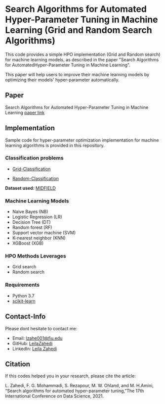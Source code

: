 # Search Algorithms for Automated Hyper-Parameter Tuning in Machine Learning (Grid and Random Search Algorithms)

This code provides a simple HPO implementation (Grid and Random search) for machine learning models, as described in the paper "Search Algorithms for AutomatedHyper-Parameter Tuning in Machine Learning".  

This paper will help users to improve their machine learning models by optimizing their models' hyper-parameter automatically.

## Paper
Search Algorithms for Automated Hyper-Parameter Tuning in Machine Learning
[paper link](https://arxiv.org/pdf/2104.14677.pdf)  

## Implementation
Sample code for hyper-parameter optimization implementation for machine learning algorithms is provided in this repository.  
  
### Classification problems 
* [Grid-Classification](https://github.com/LeilaZa/HyperParameter-Optimization/blob/main/MLGridSearch.py) 

* [Random-Classification](https://github.com/LeilaZa/HyperParameter-Optimization/blob/main/MLRandomSearch.py)   

**Dataset used:** [MIDFIELD](https://engineering.purdue.edu/MIDFIELD)   

### Machine Learning Models 
* Naive Bayes (NB)
* Logistic Regression (LR)
* Decision Tree (DT)
* Random forest (RF)
* Support vector machine (SVM)
* K-nearest neighbor (KNN)  
* XGBoost (XGB)

### HPO Methods Leverages  
* Grid search
* Random search

### Requirements  
* Python 3.7  
* [scikit-learn](https://scikit-learn.org/stable/)  


## Contact-Info
Please dont hesitate to contact me: 
* Email: [lzahe001@fiu.edu](mailto:lzahe001@fiu.edu)
* GitHub: [LeilaZahedi](https://github.com/LeilaZa)
* LinkedIn: [Leila Zahedi](https://www.linkedin.com/in/leilaazahedi/)

## Citation
If this codes helped you in your research, please cite the article:  

L. Zahedi, F. G. Mohammadi, S. Rezapour, M. W. Ohland, and M. H.Amini, “Search algorithms for automated hyper-parameter tuning,”The 17th International Conference on Data Science, 2021.

